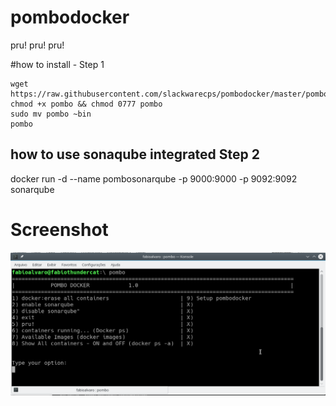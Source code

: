 # pombodocker
pru! pru! pru!


#how to install - Step 1


    wget https://raw.githubusercontent.com/slackwarecps/pombodocker/master/pombo
    chmod +x pombo && chmod 0777 pombo
    sudo mv pombo ~bin
    pombo
  



## how to use sonaqube integrated Step 2
docker run -d --name pombosonarqube -p 9000:9000 -p 9092:9092 sonarqube


# Screenshot
![Image of pombodocker](img/pombodocker2.png)
